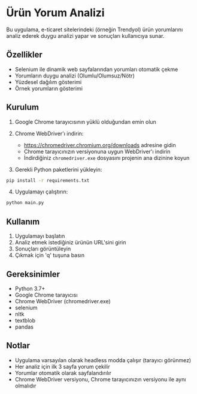 # Ürün Yorum Analizi

Bu uygulama, e-ticaret sitelerindeki (örneğin Trendyol) ürün yorumlarını analiz ederek duygu analizi yapar ve sonuçları kullanıcıya sunar.

## Özellikler

- Selenium ile dinamik web sayfalarından yorumları otomatik çekme
- Yorumların duygu analizi (Olumlu/Olumsuz/Nötr)
- Yüzdesel dağılım gösterimi
- Örnek yorumların gösterimi

## Kurulum

1. Google Chrome tarayıcısının yüklü olduğundan emin olun

2. Chrome WebDriver'ı indirin:
   - https://chromedriver.chromium.org/downloads adresine gidin
   - Chrome tarayıcınızın versiyonuna uygun WebDriver'ı indirin
   - İndirdiğiniz `chromedriver.exe` dosyasını projenin ana dizinine koyun

3. Gerekli Python paketlerini yükleyin:
```bash
pip install -r requirements.txt
```

4. Uygulamayı çalıştırın:
```bash
python main.py
```

## Kullanım

1. Uygulamayı başlatın
2. Analiz etmek istediğiniz ürünün URL'sini girin
3. Sonuçları görüntüleyin
4. Çıkmak için 'q' tuşuna basın

## Gereksinimler

- Python 3.7+
- Google Chrome tarayıcısı
- Chrome WebDriver (chromedriver.exe)
- selenium
- nltk
- textblob
- pandas

## Notlar

- Uygulama varsayılan olarak headless modda çalışır (tarayıcı görünmez)
- Her analiz için ilk 3 sayfa yorum çekilir
- Yorumlar otomatik olarak sayfalandırılır
- Chrome WebDriver versiyonu, Chrome tarayıcınızın versiyonu ile aynı olmalıdır 

